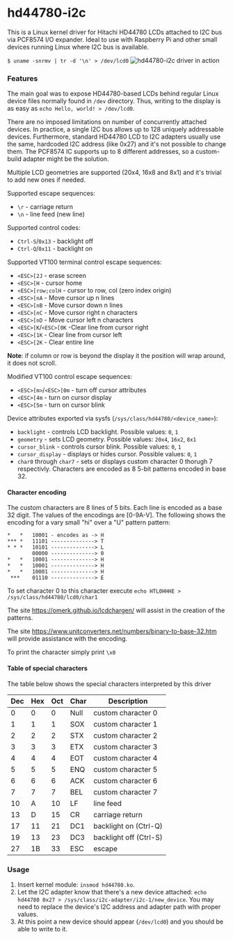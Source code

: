 # hd44780-i2c
This is a Linux kernel driver for Hitachi HD44780 LCDs attached to I2C bus via PCF8574 I/O expander. Ideal to use with Raspberry Pi and other small devices running Linux where I2C bus is available.

`$ uname -snrmv | tr -d '\n' > /dev/lcd0`
![hd44780-i2c driver in action](http://i.imgur.com/ct9uiRb.jpg)

### Features
The main goal was to expose HD44780-based LCDs behind regular Linux device files normally found in `/dev` directory. Thus, writing to the display is as easy as `echo Hello, world! > /dev/lcd0`.

There are no imposed limitations on number of concurrently attached devices. In practice, a single I2C bus allows up to 128 uniquely addressable devices. Furthermore, standard HD44780 LCD to I2C adapters usually use the same, hardcoded I2C address (like 0x27) and it's not possible to change them. The PCF8574 IC supports up to 8 different addresses, so a custom-build adapter might be the solution.

Multiple LCD geometries are supported (20x4, 16x8 and 8x1) and it's trivial to add new ones if needed.

Supported escape sequences:
* `\r` - carriage return
* `\n` - line feed (new line)

Supported control codes:
* `Ctrl-S`/`0x13` - backlight off
* `Ctrl-Q`/`0x11` - backlight on

Supported VT100 terminal control escape sequences:
* `<ESC>[2J` - erase screen
* `<ESC>[H` - cursor home
* `<ESC>[row;colH` - cursor to row, col (zero index origin)
* `<ESC>[nA` - Move cursor up n lines
* `<ESC>[nB` - Move cursor down n lines
* `<ESC>[nC` - Move cursor right n characters
* `<ESC>[nD` - Move cursor left n characters
* `<ESC>[K`/`<ESC>[0K` -Clear line from cursor right
* `<ESC>[1K` - Clear line from cursor left
* `<ESC>[2K` - Clear entire line

**Note**: if column or row is beyond the display it the position will wrap around, it does not scroll.

Modified VT100 control escape sequences:
* `<ESC>[m>`/`<ESC>[0m` - turn off cursor attributes
* `<ESC>[4m` - turn on cursor display
* `<ESC>[5m` - turn on cursor blink
    
Device attributes exported via sysfs (`/sys/class/hd44780/<device_name>`):
* `backlight` - controls LCD backlight. Possible values: `0`, `1`
* `geometry` - sets LCD geometry. Possible values: `20x4`, `16x2`, `8x1`
* `cursor_blink` - controls cursor blink. Possible values: `0`, `1`
* `cursor_display` - displays or hides cursor. Possible values: `0`, `1`
* `char0` through `char7` - sets or displays custom character 0 thorugh 7 respectivly.  Characters are encoded as 8 5-bit patterns encoded in base 32.

#### Character encoding

The custom characters are 8 lines of 5 bits.  Each line is encoded as a base 32 digit.  The values of the encodings are [0-9A-V].  The following shows the encoding for a vary small "hi" over a "U" pattern pattern:

```
*   *   10001 - encodes as -> H
*** *   11101 --------------> T
* * *   10101 --------------> L
        00000 --------------> 0
*   *   10001 --------------> H
*   *   10001 --------------> H
*   *   10001 --------------> H
 ***    01110 --------------> E
```
To set character 0 to this character execute `echo HTL0HHHE > /sys/class/hd44780/lcd0/char1`

The site https://omerk.github.io/lcdchargen/ will assist in the creation of the patterns.

The site https://www.unitconverters.net/numbers/binary-to-base-32.htm will provide assistance with the encoding.

To print the character simply print `\x0`

#### Table of special characters

The table below shows the special characters interpreted by this driver

| Dec | Hex | Oct | Char | Description |
| --- | --- | --- | ---- | ----------- |
|  0  |  0  |  0  | Null | custom character 0 |
|  1  |  1  |  1  | SOX  | custom character 1 |
|  2  |  2  |  2  | STX  | custom character 2 |
|  3  |  3  |  3  | ETX  | custom character 3 |
|  4  |  4  |  4  | EOT  | custom character 4 |
|  5  |  5  |  5  | ENQ  | custom character 5 |
|  6  |  6  |  6  | ACK  | custom character 6 |
|  7  |  7  |  7  | BEL  | custom character 7 |
| 10  |  A  | 10  |  LF  | line feed          |
| 13  |  D  | 15  |  CR  | carriage return    |
| 17  | 11  | 21  | DC1  | backlight on (Ctrl-Q) |
| 19  | 13  | 23  | DC3  | backlight off (Ctrl-S) |
| 27  | 1B  | 33  | ESC  | escape             |

### Usage
1. Insert kernel module: `insmod hd44780.ko`.
2. Let the I2C adapter know that there's a new device attached: `echo hd44780 0x27 > /sys/class/i2c-adapter/i2c-1/new_device`.
You may need to replace the device's I2C address and adapter path with proper values.
3. At this point a new device should appear (`/dev/lcd0`) and you should be able to write to it.
